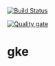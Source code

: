 [![Build Status](https://travis-ci.org/sanativesystems/gke.svg?branch=master)](https://travis-ci.org/sanativesystems/gke)

[![Quality gate](https://sonarcloud.io/api/project_badges/quality_gate?project=sanativesystems_gke)](https://sonarcloud.io/dashboard?id=sanativesystems_gke)


# gke
